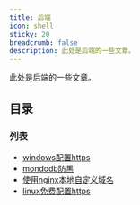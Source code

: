 ```yaml
---
title: 后端
icon: shell
sticky: 20
breadcrumb: false
description: 此处是后端的一些文章。
---
```


此处是后端的一些文章。

<!-- more -->

## 目录

### 列表

- [windows配置https](dispose-https.md)
- [mondodb防黑](mongodb-defense.md)
- [使用nginx本地自定义域名](host-custom.md)
- [linux免费配置https](free-https.md)

